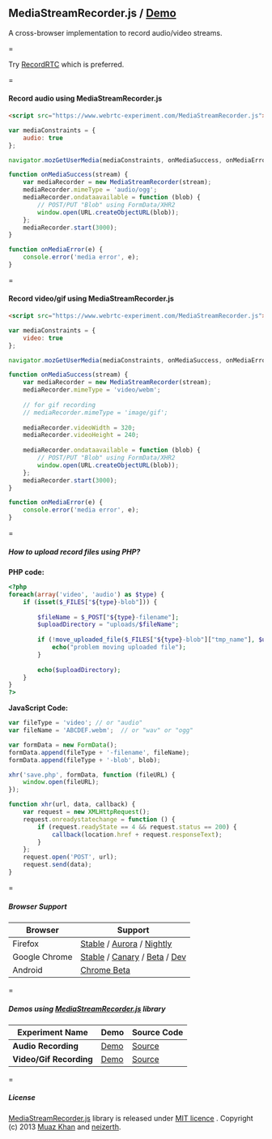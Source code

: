 ## MediaStreamRecorder.js / [Demo](https://www.webrtc-experiment.com/MediaStreamRecorder/)

A cross-browser implementation to record audio/video streams.

=

Try [RecordRTC](https://www.webrtc-experiment.com/RecordRTC) which is preferred.

=

#### Record audio using MediaStreamRecorder.js

```html
<script src="https://www.webrtc-experiment.com/MediaStreamRecorder.js"> </script>
```

```javascript
var mediaConstraints = {
    audio: true
};

navigator.mozGetUserMedia(mediaConstraints, onMediaSuccess, onMediaError);

function onMediaSuccess(stream) {
    var mediaRecorder = new MediaStreamRecorder(stream);
    mediaRecorder.mimeType = 'audio/ogg';
    mediaRecorder.ondataavailable = function (blob) {
        // POST/PUT "Blob" using FormData/XHR2
        window.open(URL.createObjectURL(blob));
    };
    mediaRecorder.start(3000);
}

function onMediaError(e) {
    console.error('media error', e);
}
```

=

#### Record video/gif using MediaStreamRecorder.js

```html
<script src="https://www.webrtc-experiment.com/MediaStreamRecorder.js"> </script>
```

```javascript
var mediaConstraints = {
    video: true
};

navigator.mozGetUserMedia(mediaConstraints, onMediaSuccess, onMediaError);

function onMediaSuccess(stream) {
    var mediaRecorder = new MediaStreamRecorder(stream);
    mediaRecorder.mimeType = 'video/webm';
	
    // for gif recording
    // mediaRecorder.mimeType = 'image/gif';
	
    mediaRecorder.videoWidth = 320;
    mediaRecorder.videoHeight = 240;
	
    mediaRecorder.ondataavailable = function (blob) {
        // POST/PUT "Blob" using FormData/XHR2
        window.open(URL.createObjectURL(blob));
    };
    mediaRecorder.start(3000);
}

function onMediaError(e) {
    console.error('media error', e);
}
```

=

##### How to upload record files using PHP?

**PHP code:**

```php
<?php
foreach(array('video', 'audio') as $type) {
    if (isset($_FILES["${type}-blob"])) {
        
		$fileName = $_POST["${type}-filename"];
        $uploadDirectory = "uploads/$fileName";
        
        if (!move_uploaded_file($_FILES["${type}-blob"]["tmp_name"], $uploadDirectory)) {
            echo("problem moving uploaded file");
        }
		
		echo($uploadDirectory);
    }
}
?>
```

**JavaScript Code:**

```javascript
var fileType = 'video'; // or "audio"
var fileName = 'ABCDEF.webm';  // or "wav" or "ogg"

var formData = new FormData();
formData.append(fileType + '-filename', fileName);
formData.append(fileType + '-blob', blob);

xhr('save.php', formData, function (fileURL) {
    window.open(fileURL);
});

function xhr(url, data, callback) {
    var request = new XMLHttpRequest();
    request.onreadystatechange = function () {
        if (request.readyState == 4 && request.status == 200) {
            callback(location.href + request.responseText);
        }
    };
    request.open('POST', url);
    request.send(data);
}
```

=

##### Browser Support

| Browser        | Support           |
| ------------- |-------------|
| Firefox | [Stable](http://www.mozilla.org/en-US/firefox/new/) / [Aurora](http://www.mozilla.org/en-US/firefox/aurora/) / [Nightly](http://nightly.mozilla.org/) |
| Google Chrome | [Stable](https://www.google.com/intl/en_uk/chrome/browser/) / [Canary](https://www.google.com/intl/en/chrome/browser/canary.html) / [Beta](https://www.google.com/intl/en/chrome/browser/beta.html) / [Dev](https://www.google.com/intl/en/chrome/browser/index.html?extra=devchannel#eula) |
| Android | [Chrome Beta](https://play.google.com/store/apps/details?id=com.chrome.beta&hl=en) |

=

##### Demos using [MediaStreamRecorder.js](https://github.com/muaz-khan/WebRTC-Experiment/tree/master/MediaStreamRecorder) library

| Experiment Name        | Demo           | Source Code |
| ------------- |-------------|-------------|
| **Audio Recording** | [Demo](https://www.webrtc-experiment.com/msr/audio-recorder.html) | [Source](https://github.com/muaz-khan/WebRTC-Experiment/tree/master/MediaStreamRecorder/demos/audio-recorder.html) |
| **Video/Gif Recording** | [Demo](https://www.webrtc-experiment.com/msr/video-recorder.html) | [Source](https://github.com/muaz-khan/WebRTC-Experiment/tree/master/MediaStreamRecorder/demos/video-recorder.html) |

=

##### License

[MediaStreamRecorder.js](https://github.com/streamproc/MediaStreamRecorder) library is released under [MIT licence](https://www.webrtc-experiment.com/licence/) . Copyright (c) 2013 [Muaz Khan](https://github.com/muaz-khan) and [neizerth](https://github.com/neizerth).
